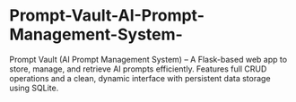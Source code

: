 # Prompt-Vault-AI-Prompt-Management-System-
Prompt Vault (AI Prompt Management System) – A Flask-based web app to store, manage, and retrieve AI prompts efficiently. Features full CRUD operations and a clean, dynamic interface with persistent data storage using SQLite.
